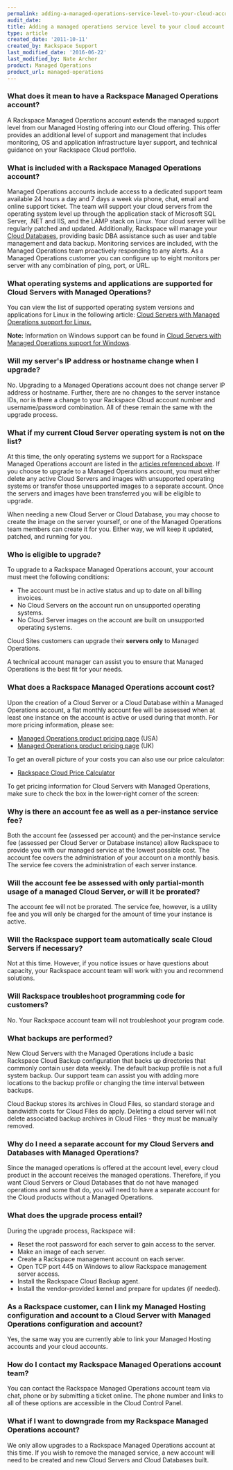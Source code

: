 ```yaml
---
permalink: adding-a-managed-operations-service-level-to-your-cloud-account/
audit_date:
title: Adding a managed operations service level to your cloud account
type: article
created_date: '2011-10-11'
created_by: Rackspace Support
last_modified_date: '2016-06-22'
last_modified_by: Nate Archer
product: Managed Operations
product_url: managed-operations
---
```


### What does it mean to have a Rackspace Managed Operations account?

A Rackspace Managed Operations account extends the managed support level
from our Managed Hosting offering into our Cloud offering. This offer
provides an additional level of support and management that includes
monitoring, OS and application infrastructure layer support, and
technical guidance on your Rackspace Cloud portfolio.

### What is included with a Rackspace Managed Operations account?

Managed Operations accounts include access to a dedicated support team
available 24 hours a day and 7 days a week via phone, chat, email and
online support ticket. The team will support your cloud servers from the
operating system level up through the application stack of Microsoft SQL
Server, .NET and IIS, and the LAMP stack on Linux. Your cloud server
will be regularly patched and updated. Additionally, Rackspace will
manage your [Cloud Databases](http://www.rackspace.com/cloud/public/databases/), providing basic DBA assistance such as user and table management and data backup. Monitoring services are included, with the Managed Operations team
proactively responding to any alerts. As a Managed Operations customer
you can configure up to eight monitors per server with any combination
of ping, port, or URL.

### What operating systems and applications are supported for Cloud Servers with Managed Operations?

You can view the list of supported operating system versions and
applications for Linux in the following article: [Cloud Servers with
Managed Operations support for
Linux.](/how-to/cloud-servers-with-managed-operations-support-for-linux)

**Note:** Information on Windows support can be found in [Cloud Servers
with Managed Operations support for
Windows](/how-to/cloud-servers-with-managed-operations-support-for-windows).

### Will my server's IP address or hostname change when I upgrade?

No. Upgrading to a Managed Operations account does not change server IP
address or hostname.  Further, there are no changes to the server
instance IDs, nor is there a change to your Rackspace Cloud account
number and username/password combination.  All of these remain the same
with the upgrade process.

### What if my current Cloud Server operating system is not on the list?

At this time, the only operating systems we support for a Rackspace
Managed Operations account are listed in the [articles referenced
above](/how-to/cloud-servers-with-managed-operations-support-for-linux).
If you choose to upgrade to a Managed Operations account, you must
either delete any active Cloud Servers and images with unsupported
operating systems or transfer those unsupported images to a separate
account. Once the servers and images have been transferred you will be
eligible to upgrade.

When needing a new Cloud Server or Cloud Database, you may choose to
create the image on the server yourself, or one of the Managed
Operations team members can create it for you. Either way, we will keep
it updated, patched, and running for you.

### Who is eligible to upgrade?

To upgrade to a Rackspace Managed Operations account, your account must
meet the following conditions:

-   The account must be in active status and up to date on all
    billing invoices.
-   No Cloud Servers on the account run on unsupported
    operating systems.
-   No Cloud Server images on the account are built on unsupported
    operating systems.

Cloud Sites customers can upgrade their **servers only** to Managed
Operations.

A technical account manager can assist you to ensure that Managed
Operations is the best fit for your needs.

### What does a Rackspace Managed Operations account cost?

Upon the creation of a Cloud Server or a Cloud Database within a Managed
Operations account, a flat monthly account fee will be assessed when at
least one instance on the account is active or used during that month.
For more pricing information, please see:

-   [Managed Operations product pricing
    page](http://www.rackspace.com/cloud/managed_cloud/pricing/) (USA)
-   [Managed Operations product pricing
    page](http://www.rackspace.co.uk/cloud/servers/pricing) (UK)

To get an overall picture of your costs you can also use our price
calculator:

-   [Rackspace Cloud Price
    Calculator](http://www.rackspace.com/calculator/)

To get pricing information for Cloud Servers with Managed Operations,
make sure to check the box in the lower-right corner of the screen:

### Why is there an account fee as well as a per-instance service fee?

Both the account fee (assessed per account) and the per-instance service
fee (assessed per Cloud Server or Database instance) allow Rackspace to
provide you with our managed service at the lowest possible cost.  The
account fee covers the administration of your account on a monthly
basis.  The service fee covers the administration of each server
instance.

### Will the account fee be assessed with only partial-month usage of a managed Cloud Server, or will it be prorated?

The account fee will not be prorated. The service fee, however, is a
utility fee and you will only be charged for the amount of time your
instance is active.

### Will the Rackspace support team automatically scale Cloud Servers if necessary?

Not at this time. However, if you notice issues or have questions about
capacity, your Rackspace account team will work with you and recommend
solutions.

### Will Rackspace troubleshoot programming code for customers?

No. Your Rackspace account team will not troubleshoot your program code.

### What backups are performed?

New Cloud Servers with the Managed Operations include a basic Rackspace
Cloud Backup configuration that backs up directories that commonly
contain user data weekly. The default backup profile is not a full
system backup. Our support team can assist you with adding more
locations to the backup profile or changing the time interval between
backups.

Cloud Backup stores its archives in Cloud Files, so standard storage and
bandwidth costs for Cloud Files do apply. Deleting a cloud server will
not delete associated backup archives in Cloud Files - they must be
manually removed.

### Why do I need a separate account for my Cloud Servers and Databases with Managed Operations?

Since the managed operations is offered at the account level, every
cloud product in the account receives the managed operations. Therefore,
if you want Cloud Servers or Cloud Databases that do not have managed
operations and some that do, you will need to have a separate account
for the Cloud products without a Managed Operations.

### What does the upgrade process entail?

During the upgrade process, Rackspace will:

-   Reset the root password for each server to gain access to
    the server.
-   Make an image of each server.
-   Create a Rackspace management account on each server.
-   Open TCP port 445 on Windows to allow Rackspace management
    server access.
-   Install the Rackspace Cloud Backup agent.
-   Install the vendor-provided kernel and prepare for updates
    (if needed).

### As a Rackspace customer, can I link my Managed Hosting configuration and account to a Cloud Server with Managed Operations configuration and account?

Yes, the same way you are currently able to link your Managed Hosting
accounts and your cloud accounts.

### How do I contact my Rackspace Managed Operations account team?

You can contact the Rackspace Managed Operations account team via chat,
phone or by submitting a ticket online. The phone number and links to
all of these options are accessible in the Cloud Control Panel.

### What if I want to downgrade from my Rackspace Managed Operations account?

We only allow upgrades to a Rackspace Managed Operations account at this
time.  If you wish to remove the managed service, a new account will
need to be created and new Cloud Servers and Cloud Databases built.
